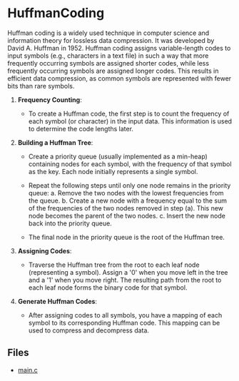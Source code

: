 # HuffmanCoding

Huffman coding is a widely used technique in computer science and information theory for lossless data compression. It was developed by David A. Huffman in 1952. Huffman coding assigns variable-length codes to input symbols (e.g., characters in a text file) in such a way that more frequently occurring symbols are assigned shorter codes, while less frequently occurring symbols are assigned longer codes. This results in efficient data compression, as common symbols are represented with fewer bits than rare symbols.

1. **Frequency Counting**:
   - To create a Huffman code, the first step is to count the frequency of each symbol (or character) in the input data. This information is used to determine the code lengths later.

2. **Building a Huffman Tree**:
   - Create a priority queue (usually implemented as a min-heap) containing nodes for each symbol, with the frequency of that symbol as the key. Each node initially represents a single symbol.

   - Repeat the following steps until only one node remains in the priority queue:
     a. Remove the two nodes with the lowest frequencies from the queue.
     b. Create a new node with a frequency equal to the sum of the frequencies of the two nodes removed in step (a). This new node becomes the parent of the two nodes.
     c. Insert the new node back into the priority queue.

   - The final node in the priority queue is the root of the Huffman tree.

3. **Assigning Codes**:
   - Traverse the Huffman tree from the root to each leaf node (representing a symbol). Assign a '0' when you move left in the tree and a '1' when you move right. The resulting path from the root to each leaf node forms the binary code for that symbol.

4. **Generate Huffman Codes**:
   - After assigning codes to all symbols, you have a mapping of each symbol to its corresponding Huffman code. This mapping can be used to compress and decompress data.

## Files

- [main.c](./main.c)
